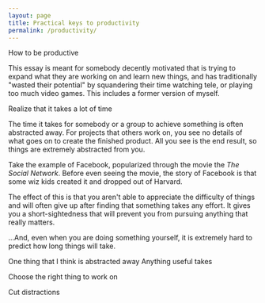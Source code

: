 ```yaml
---
layout: page
title: Practical keys to productivity
permalink: /productivity/
---
```



How to be productive


This essay is meant for somebody decently motivated that is trying to expand
what they are working on and learn new things, and has traditionally "wasted
their potential" by squandering their time watching tele, or playing too much 
video games.  This includes a former version of myself.

Realize that it takes a lot of time

The time it takes for somebody or a group to achieve something is often
abstracted away.  For projects that others work on, you see no details of what 
goes on to create the finished product.  All you see is the end result, so 
things are extremely abstracted from you.  

Take the example of Facebook, popularized through the movie the 
*The Social Network*. Before even seeing the movie, the story of Facebook is 
that some wiz kids created it and dropped out of Harvard.


The effect of this is that you aren't able to 
appreciate the difficulty of things and will often give up after finding that
something takes any effort. It gives you a short-sightedness that will prevent
you from pursuing anything that really matters. 

...And, even when you are doing something yourself, it is extremely hard to 
predict how long things will take.



One thing that I think is abstracted away 
Anything useful takes 


Choose the right thing to work on


Cut distractions


